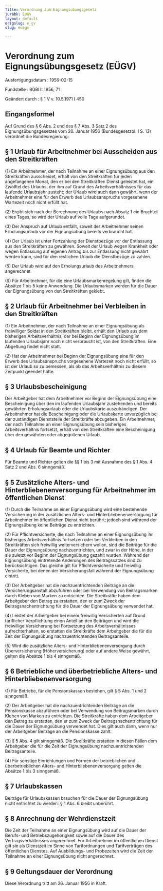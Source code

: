 ```yaml
---
Title: Verordnung zum Eignungsübungsgesetz
jurabk: EÜGV
layout: default
origslug: e_gv
slug: euegv

---
```


# Verordnung zum Eignungsübungsgesetz (EÜGV)

Ausfertigungsdatum
:   1956-02-15

Fundstelle
:   BGBl I: 1956, 71

Geändert durch
:   § 1 V v. 10.5.1971 I 450

## Eingangsformel

Auf Grund des § 6 Abs. 2 und des § 7 Abs. 3 Satz 2 des
Eignungsübungsgesetzes vom 20. Januar 1956 (Bundesgesetzbl. I S. 13)
verordnet die Bundesregierung:

## § 1 Urlaub für Arbeitnehmer bei Ausscheiden aus den Streitkräften

(1) Ein Arbeitnehmer, der nach Teilnahme an einer Eignungsübung aus
den Streitkräften ausscheidet, erhält von den Streitkräften für jeden
angefangenen Monat, den er bei den Streitkräften Dienst geleistet hat,
ein Zwölftel des Urlaubs, der ihm auf Grund des Arbeitsverhältnisses
für das laufende Urlaubsjahr zusteht; der Urlaub wird auch dann
gewährt, wenn der Arbeitnehmer eine für den Erwerb des
Urlaubsanspruchs vorgesehene Wartezeit noch nicht erfüllt hat.

(2) Ergibt sich nach der Berechnung des Urlaubs nach Absatz 1 ein
Bruchteil eines Tages, so wird der Urlaub auf volle Tage aufgerundet.

(3) Der Anspruch auf Urlaub entfällt, soweit der Arbeitnehmer seinen
Erholungsurlaub vor der Eignungsübung bereits verbraucht hat.

(4) Der Urlaub ist unter Fortzahlung der Dienstbezüge vor der
Entlassung aus den Streitkräften zu gewähren. Soweit der Urlaub wegen
Krankheit oder wegen Entlassung auf eigenen Antrag bis zur Entlassung
nicht gewährt werden kann, sind für den restlichen Urlaub die
Dienstbezüge zu zahlen.

(5) Der Urlaub wird auf den Erholungsurlaub des Arbeitnehmers
angerechnet.

(6) Für Arbeitnehmer, für die eine Urlaubsmarkenregelung gilt, finden
die Absätze 1 bis 5 keine Anwendung. Die Urlaubsmarken werden für die
Dauer der Eignungsübung von den Streitkräften geklebt.

## § 2 Urlaub für Arbeitnehmer bei Verbleiben in den Streitkräften

(1) Ein Arbeitnehmer, der nach Teilnahme an einer Eignungsübung als
freiwilliger Soldat in den Streitkräften bleibt, erhält den Urlaub aus
dem bisherigen Arbeitsverhältnis, der bei Beginn der Eignungsübung im
laufenden Urlaubsjahr noch nicht verbraucht ist, von den
Streitkräften. Eine Abgeltung findet nicht statt.

(2) Hat der Arbeitnehmer bei Beginn der Eignungsübung eine für den
Erwerb des Urlaubsanspruchs vorgesehene Wartezeit noch nicht erfüllt,
so ist der Urlaub so zu bemessen, als ob das Arbeitsverhältnis zu
diesem Zeitpunkt geendet hätte.

## § 3 Urlaubsbescheinigung

Der Arbeitgeber hat dem Arbeitnehmer vor Beginn der Eignungsübung eine
Bescheinigung über den im laufenden Urlaubsjahr zustehenden und
bereits gewährten Erholungsurlaub oder die Urlaubskarte auszuhändigen.
Der Arbeitnehmer hat die Bescheinigung oder die Urlaubskarte
unverzüglich bei der zuständigen Dienststelle der Streitkräfte
abzugeben. Ein Arbeitnehmer, der nach Teilnahme an einer Eignungsübung
sein bisheriges Arbeitsverhältnis fortsetzt, erhält von den
Streitkräften eine Bescheinigung über den gewährten oder abgegoltenen
Urlaub.

## § 4 Urlaub für Beamte und Richter

Für Beamte und Richter gelten die §§ 1 bis 3 mit Ausnahme des § 1 Abs.
4 Satz 2 und Abs. 6 sinngemäß.

## § 5 Zusätzliche Alters- und Hinterbliebenenversorgung für Arbeitnehmer im öffentlichen Dienst

(1) Durch die Teilnahme an einer Eignungsübung wird eine bestehende
Versicherung in der zusätzlichen Alters- und Hinterbliebenenversorgung
für Arbeitnehmer im öffentlichen Dienst nicht berührt; jedoch sind
während der Eignungsübung keine Beiträge zu entrichten.

(2) Für Pflichtversicherte, die nach Teilnahme an einer Eignungsübung
ihr bisheriges Arbeitsverhältnis fortsetzen oder bei Verbleiben in den
Streitkräften sich freiwillig weiterversichern wollen, sind die
Beiträge für die Dauer der Eignungsübung nachzuentrichten, und zwar in
der Höhe, in der sie zuletzt vor Beginn der Eignungsübung gezahlt
wurden. Während der Eignungsübung eintretende Änderungen des
Beitragssatzes sind zu berücksichtigen. Das gleiche gilt für
Pflichtversicherte und freiwillig Versicherte, bei denen der
Versicherungsfall während der Eignungsübung eintritt.

(3) Der Arbeitgeber hat die nachzuentrichtenden Beiträge an die
Versicherungsanstalt abzuführen oder bei Verwendung von Beitragsmarken
durch Kleben von Marken zu entrichten. Die Streitkräfte haben dem
Arbeitgeber den Betrag zu erstatten, den er zum Zweck der
Beitragsnachentrichtung für die Dauer der Eignungsübung verwendet hat.

(4) Leistet der Arbeitgeber bei einem freiwillig Versicherten auf
Grund tariflicher Verpflichtung einen Anteil an den Beiträgen und wird
die freiwillige Versicherung bei Fortsetzung des Arbeitsverhältnisses
aufrechterhalten, so erstatten die Streitkräfte dem Arbeitgeber die
für die Zeit der Eignungsübung nachzuentrichtenden Beitragsanteile.

(5) Wird die zusätzliche Alters- und Hinterbliebenenversorgung durch
Überversicherung (Höherversicherung) oder auf andere Weise gewährt,
gelten die Absätze 1 bis 4 sinngemäß.

## § 6 Betriebliche und überbetriebliche Alters- und Hinterbliebenenversorgung

(1) Für Betriebe, für die Pensionskassen bestehen, gilt § 5 Abs. 1 und
2 sinngemäß.

(2) Der Arbeitgeber hat die nachzuentrichtenden Beiträge an die
Pensionskasse abzuführen oder bei Verwendung von Beitragsmarken durch
Kleben von Marken zu entrichten. Die Streitkräfte haben dem
Arbeitgeber den Betrag zu erstatten, den er zum Zweck der
Beitragsnachentrichtung für die Dauer der Eignungsübung verwendet hat.
Dies gilt auch dann, wenn nur der Arbeitgeber Beiträge an die
Pensionskasse zahlt.

(3) § 5 Abs. 4 gilt sinngemäß. Die Streitkräfte erstatten in diesen
Fällen dem Arbeitgeber die für die Zeit der Eignungsübung
nachzuentrichtenden Beitragsanteile.

(4) Für sonstige Einrichtungen und Formen der betrieblichen und
überbetrieblichen Alters- und Hinterbliebenenversorgung gelten die
Absätze 1 bis 3 sinngemäß.

## § 7 Urlaubskassen

Beiträge für Urlaubskassen brauchen für die Dauer der Eignungsübung
nicht entrichtet zu werden. § 1 Abs. 6 bleibt unberührt.

## § 8 Anrechnung der Wehrdienstzeit

Die Zeit der Teilnahme an einer Eignungsübung wird auf die Dauer der
Berufs- und Betriebszugehörigkeit sowie auf die Dauer des
Vertragsverhältnisses angerechnet. Für Arbeitnehmer im öffentlichen
Dienst gilt sie als Dienstzeit im Sinne von Tarifordnungen und
Tarifverträgen des öffentlichen Dienstes. Auf Ausbildungs- und
Probezeiten wird die Zeit der Teilnahme an einer Eignungsübung nicht
angerechnet.

## § 9 Geltungsdauer der Verordnung

Diese Verordnung tritt am 26. Januar 1956 in Kraft.

